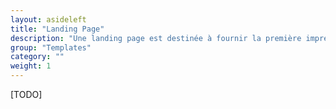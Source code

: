 ```yaml
---
layout: asideleft
title: "Landing Page"
description: "Une landing page est destinée à fournir la première impression de votre produit ou programme. Une landing page doit être claire, engageante et contextualisante."
group: "Templates"
category: ""
weight: 1
---
```


[TODO]
